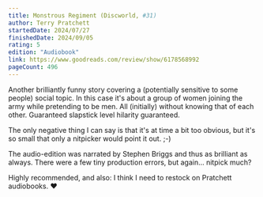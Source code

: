 ```yaml
---
title: Monstrous Regiment (Discworld, #31)
author: Terry Pratchett
startedDate: 2024/07/27
finishedDate: 2024/09/05
rating: 5
edition: "Audiobook"
link: https://www.goodreads.com/review/show/6178568992
pageCount: 496
---
```

Another brilliantly funny story covering a (potentially sensitive to some people) social topic. In this case it's about a group of women joining the army while pretending to be men. All (initially) without knowing that of each other. Guaranteed slapstick level hilarity guaranteed.

The only negative thing I can say is that it's at time a bit too obvious, but it's so small that only a nitpicker would point it out. ;-)

The audio-edition was narrated by Stephen Briggs and thus as brilliant as always. There were a few tiny production errors, but again... nitpick much? 

Highly recommended, and also: I think I need to restock on Pratchett audiobooks. ❤️